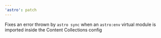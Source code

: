 ```yaml
---
'astro': patch
---
```


Fixes an error thrown by `astro sync` when an `astro:env` virtual module is imported inside the Content Collections config
